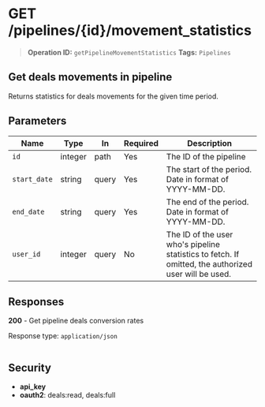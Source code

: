 # GET /pipelines/{id}/movement_statistics

> **Operation ID:** `getPipelineMovementStatistics`
> **Tags:** `Pipelines`

## Get deals movements in pipeline

Returns statistics for deals movements for the given time period.

## Parameters

| Name | Type | In | Required | Description |
|------|------|-------|----------|-------------|
| `id` | integer | path | Yes | The ID of the pipeline |
| `start_date` | string | query | Yes | The start of the period. Date in format of YYYY-MM-DD. |
| `end_date` | string | query | Yes | The end of the period. Date in format of YYYY-MM-DD. |
| `user_id` | integer | query | No | The ID of the user who's pipeline statistics to fetch. If omitted, the authorized user will be used. |

## Responses

**200** - Get pipeline deals conversion rates

Response type: `application/json`

```

```


## Security

- **api_key**
- **oauth2**: deals:read, deals:full